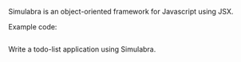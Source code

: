 Simulabra is an object-oriented framework for Javascript using JSX.

Example code:
```
```

Write a todo-list application using Simulabra.

